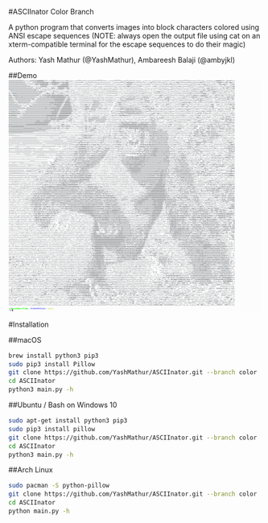 #ASCIInator Color Branch

A python program that converts images into block characters colored using ANSI escape sequences
(NOTE: always open the output file using cat on an xterm-compatible terminal for the escape sequences to do their magic)

Authors: Yash Mathur (@YashMathur), Ambareesh Balaji (@ambyjkl)

##Demo
![alt text](demo.png "Harambe")

#Installation

##macOS
```bash
brew install python3 pip3
sudo pip3 install Pillow
git clone https://github.com/YashMathur/ASCIInator.git --branch color
cd ASCIInator
python3 main.py -h
```

##Ubuntu / Bash on Windows 10
```bash
sudo apt-get install python3 pip3
sudo pip3 install pillow
git clone https://github.com/YashMathur/ASCIInator.git --branch color
cd ASCIInator
python3 main.py -h
```

##Arch Linux
```bash
sudo pacman -S python-pillow
git clone https://github.com/YashMathur/ASCIInator.git --branch color
cd ASCIInator
python main.py -h
```
